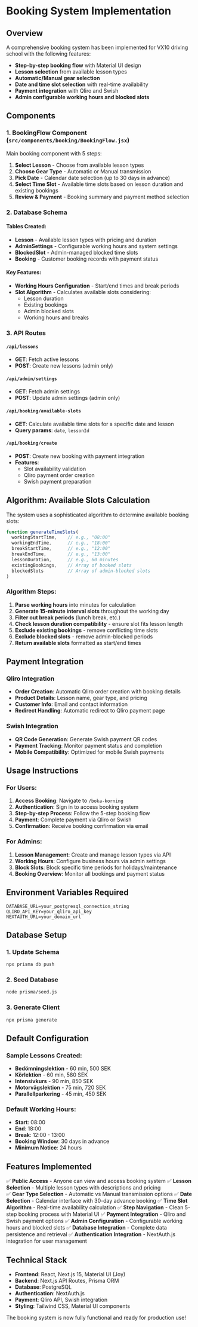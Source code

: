 # Booking System Implementation

## Overview

A comprehensive booking system has been implemented for VX10 driving school with the following features:

- **Step-by-step booking flow** with Material UI design
- **Lesson selection** from available lesson types
- **Automatic/Manual gear selection**
- **Date and time slot selection** with real-time availability
- **Payment integration** with Qliro and Swish
- **Admin configurable working hours and blocked slots**

## Components

### 1. BookingFlow Component (`src/components/booking/BookingFlow.jsx`)

Main booking component with 5 steps:
1. **Select Lesson** - Choose from available lesson types
2. **Choose Gear Type** - Automatic or Manual transmission
3. **Pick Date** - Calendar date selection (up to 30 days in advance)
4. **Select Time Slot** - Available time slots based on lesson duration and existing bookings
5. **Review & Payment** - Booking summary and payment method selection

### 2. Database Schema

#### Tables Created:
- **Lesson** - Available lesson types with pricing and duration
- **AdminSettings** - Configurable working hours and system settings
- **BlockedSlot** - Admin-managed blocked time slots
- **Booking** - Customer booking records with payment status

#### Key Features:
- **Working Hours Configuration** - Start/end times and break periods
- **Slot Algorithm** - Calculates available slots considering:
  - Lesson duration
  - Existing bookings
  - Admin blocked slots
  - Working hours and breaks

### 3. API Routes

#### `/api/lessons`
- **GET**: Fetch active lessons
- **POST**: Create new lessons (admin only)

#### `/api/admin/settings`
- **GET**: Fetch admin settings
- **POST**: Update admin settings (admin only)

#### `/api/booking/available-slots`
- **GET**: Calculate available time slots for a specific date and lesson
- **Query params**: `date`, `lessonId`

#### `/api/booking/create`
- **POST**: Create new booking with payment integration
- **Features**: 
  - Slot availability validation
  - Qliro payment order creation
  - Swish payment preparation

## Algorithm: Available Slots Calculation

The system uses a sophisticated algorithm to determine available booking slots:

```javascript
function generateTimeSlots(
  workingStartTime,    // e.g., "08:00"
  workingEndTime,      // e.g., "18:00" 
  breakStartTime,      // e.g., "12:00"
  breakEndTime,        // e.g., "13:00"
  lessonDuration,      // e.g., 60 minutes
  existingBookings,    // Array of booked slots
  blockedSlots         // Array of admin-blocked slots
)
```

### Algorithm Steps:
1. **Parse working hours** into minutes for calculation
2. **Generate 15-minute interval slots** throughout the working day
3. **Filter out break periods** (lunch break, etc.)
4. **Check lesson duration compatibility** - ensure slot fits lesson length
5. **Exclude existing bookings** - remove conflicting time slots
6. **Exclude blocked slots** - remove admin-blocked periods
7. **Return available slots** formatted as start/end times

## Payment Integration

### Qliro Integration
- **Order Creation**: Automatic Qliro order creation with booking details
- **Product Details**: Lesson name, gear type, and pricing
- **Customer Info**: Email and contact information
- **Redirect Handling**: Automatic redirect to Qliro payment page

### Swish Integration
- **QR Code Generation**: Generate Swish payment QR codes
- **Payment Tracking**: Monitor payment status and completion
- **Mobile Compatibility**: Optimized for mobile Swish payments

## Usage Instructions

### For Users:
1. **Access Booking**: Navigate to `/boka-korning`
2. **Authentication**: Sign in to access booking system
3. **Step-by-step Process**: Follow the 5-step booking flow
4. **Payment**: Complete payment via Qliro or Swish
5. **Confirmation**: Receive booking confirmation via email

### For Admins:
1. **Lesson Management**: Create and manage lesson types via API
2. **Working Hours**: Configure business hours via admin settings
3. **Block Slots**: Block specific time periods for holidays/maintenance
4. **Booking Overview**: Monitor all bookings and payment status

## Environment Variables Required

```env
DATABASE_URL=your_postgresql_connection_string
QLIRO_API_KEY=your_qliro_api_key
NEXTAUTH_URL=your_domain_url
```

## Database Setup

### 1. Update Schema
```bash
npx prisma db push
```

### 2. Seed Database
```bash
node prisma/seed.js
```

### 3. Generate Client
```bash
npx prisma generate
```

## Default Configuration

### Sample Lessons Created:
- **Bedömningslektion** - 60 min, 500 SEK
- **Körlektion** - 60 min, 580 SEK  
- **Intensivkurs** - 90 min, 850 SEK
- **Motorvägslektion** - 75 min, 720 SEK
- **Parallellparkering** - 45 min, 450 SEK

### Default Working Hours:
- **Start**: 08:00
- **End**: 18:00
- **Break**: 12:00 - 13:00
- **Booking Window**: 30 days in advance
- **Minimum Notice**: 24 hours

## Features Implemented

✅ **Public Access** - Anyone can view and access booking system
✅ **Lesson Selection** - Multiple lesson types with descriptions and pricing  
✅ **Gear Type Selection** - Automatic vs Manual transmission options
✅ **Date Selection** - Calendar interface with 30-day advance booking
✅ **Time Slot Algorithm** - Real-time availability calculation
✅ **Step Navigation** - Clean 5-step booking process with Material UI
✅ **Payment Integration** - Qliro and Swish payment options
✅ **Admin Configuration** - Configurable working hours and blocked slots
✅ **Database Integration** - Complete data persistence and retrieval
✅ **Authentication Integration** - NextAuth.js integration for user management

## Technical Stack

- **Frontend**: React, Next.js 15, Material UI (Joy)
- **Backend**: Next.js API Routes, Prisma ORM
- **Database**: PostgreSQL
- **Authentication**: NextAuth.js
- **Payment**: Qliro API, Swish integration
- **Styling**: Tailwind CSS, Material UI components

The booking system is now fully functional and ready for production use!
